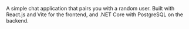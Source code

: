 A simple chat application that pairs you with a random user. Built with React.js and Vite for the frontend, and .NET Core with PostgreSQL on the backend.
